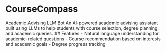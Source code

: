 # CourseCompass
Academic Advising LLM Bot  An AI-powered academic advising assistant built using LLMs to help students with course selection, degree planning, and academic queries.  ## Features - Natural language understanding for academic-related questions - Course recommendation based on interests and academic goals - Degree progress tracking
